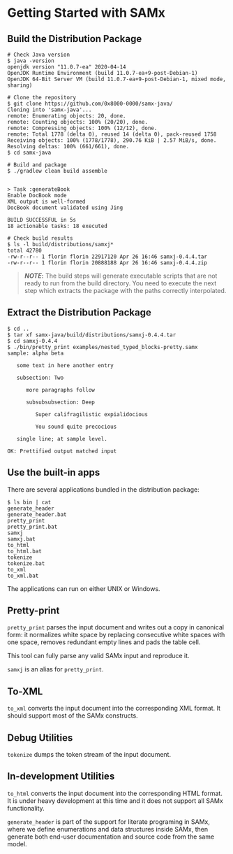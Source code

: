 Getting Started with SAMx
=========================

Build the Distribution Package
------------------------------

```shell script
# Check Java version
$ java -version
openjdk version "11.0.7-ea" 2020-04-14
OpenJDK Runtime Environment (build 11.0.7-ea+9-post-Debian-1)
OpenJDK 64-Bit Server VM (build 11.0.7-ea+9-post-Debian-1, mixed mode, sharing)

# Clone the repository
$ git clone https://github.com/0x8000-0000/samx-java/
Cloning into 'samx-java'...
remote: Enumerating objects: 20, done.
remote: Counting objects: 100% (20/20), done.
remote: Compressing objects: 100% (12/12), done.
remote: Total 1778 (delta 0), reused 14 (delta 0), pack-reused 1758
Receiving objects: 100% (1778/1778), 290.76 KiB | 2.57 MiB/s, done.
Resolving deltas: 100% (661/661), done.
$ cd samx-java

# Build and package
$ ./gradlew clean build assemble


> Task :generateBook
Enable DocBook mode
XML output is well-formed
DocBook document validated using Jing

BUILD SUCCESSFUL in 5s
18 actionable tasks: 18 executed

# Check build results
$ ls -l build/distributions/samxj*      
total 42780
-rw-r--r-- 1 florin florin 22917120 Apr 26 16:46 samxj-0.4.4.tar
-rw-r--r-- 1 florin florin 20888188 Apr 26 16:46 samxj-0.4.4.zip
```

> **_NOTE_:** The build steps will generate executable scripts that are not ready to run from the build directory.
>You need to execute the next step which extracts the package with the paths correctly interpolated.


Extract the Distribution Package
--------------------------------

```shell script
$ cd ..
$ tar xf samx-java/build/distributions/samxj-0.4.4.tar
$ cd samxj-0.4.4
$ ./bin/pretty_print examples/nested_typed_blocks-pretty.samx 
sample: alpha beta

   some text in here another entry

   subsection: Two

      more paragraphs follow

      subsubsubsection: Deep

         Super califragilistic expialidocious

         You sound quite precocious

   single line; at sample level.

OK: Prettified output matched input
```

Use the built-in apps
---------------------

There are several applications bundled in the distribution package:

```shell script
$ ls bin | cat
generate_header
generate_header.bat
pretty_print
pretty_print.bat
samxj
samxj.bat
to_html
to_html.bat
tokenize
tokenize.bat
to_xml
to_xml.bat
```

The applications can run on either UNIX or Windows.

Pretty-print
------------

`pretty_print` parses the input document and writes out a copy in canonical form: it normalizes white space by
replacing consecutive white spaces with one space, removes redundant empty lines and pads the table cell.

This tool can fully parse any valid SAMx input and reproduce it.

`samxj` is an alias for `pretty_print`.

To-XML
------

`to_xml` converts the input document into the corresponding XML format. It should support most of the SAMx constructs.

Debug Utilities
---------------

`tokenize` dumps the token stream of the input document.

In-development Utilities
------------------------

`to_html` converts the input document into the corresponding HTML format. It is under heavy development at this time
and it does not support all SAMx functionality.

`generate_header` is part of the support for literate programing in SAMx, where we define enumerations and data
structures inside SAMx, then generate both end-user documentation and source code from the same model.
